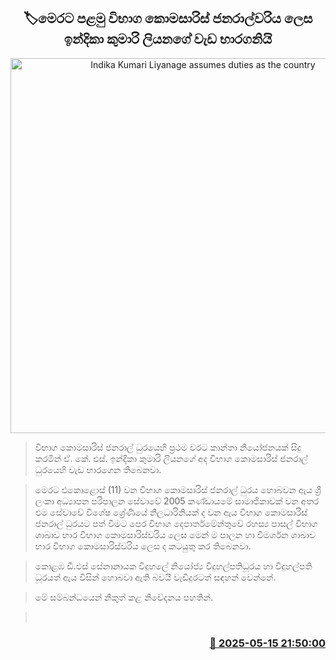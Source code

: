 <p align='center'><b><h2 align='center' title='Indika Kumari Liyanage assumes duties as the country's first Commissioner General of Examinations'>🏷මෙරට පළමු විභාග කොමසාරිස් ජනරාල්වරිය ලෙස ඉන්දිකා කුමාරි ලියනගේ වැඩ භාරගනියි</h2></b></p>
<p align='center'><img src='https://helakuru.sgp1.cdn.digitaloceanspaces.com/esana/images/lib/indika-kumari.jpg' width='600' alt='Indika Kumari Liyanage assumes duties as the country's first Commissioner General of Examinations'></p>

> විභාග කොමසාරිස් ජනරාල් ධුරයෙහි ප්‍රථම වරට කාන්තා නියෝජනයක් සිදු කරමින් ඒ. කේ. එස්. ඉන්දිකා කුමාරි ලියනගේ අද විභාග කොමසාරිස් ජනරාල් ධුරයෙහි වැඩ භාරගෙන තිබෙනවා.

> මෙරට එකොළොස් (11) වන විභාග කොමසාරිස් ජනරාල් ධුරය හොබවන ඇය ශ්‍රී ලංකා අධ්‍යාපන පරිපාලන සේවාවේ 2005 කණ්ඩායමේ සාමාජිකාවක් වන අතර එම සේවාවේ විශේෂ ශ්‍රේණියේ නිලධාරිනියක් ද වන ඇය විභාග කොමසාරිස් ජනරාල් ධුරයට පත් වීමට පෙර විභාග දෙපාර්තමේන්තුවේ රහස්‍ය පාසල් විභාග ශාඛාව භාර විභාග කොමසාරිස්වරිය ලෙස මෙන් ම පාලන හා විමර්ශන ශාඛාව භාර විභාග කොමසාරිස්වරිය ලෙස ද කටයුතු කර තිබෙනවා.

> කොළඹ ඩී.එස් සේනානායක විදුහලේ නියෝජ්‍ය විදුහල්පතිධූරය හා විදුහල්පති ධූරයත් ඇය විසින් හොබවා ඇති බවයි වැඩිදුරටත් සඳහන් වෙන්නේ.

> මේ සම්බන්ධයෙන් නිකුත් කළ නිවේදනය පහතින්.

>  



<h3 align='right'><a href='https://www.helakuru.lk/esana/p/110122/'>📅 2025-05-15 21:50:00</a></h3>
